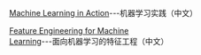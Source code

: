 [Machine Learning in Action](https://github.com/apachecn/MachineLearning)---机器学习实践（中文）

[Feature Engineering for Machine Learning](https://github.com/apachecn/feature-engineering-for-ml-zh)---面向机器学习的特征工程（中文）
